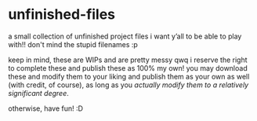 # unfinished-files
a small collection of unfinished project files i want y’all to be able to play with!! don't mind the stupid filenames :p

keep in mind, these are WIPs and are pretty messy qwq
i reserve the right to complete these and publish these as 100% my own! you may download these and modify them to your liking and publish them as your own as well (with credit, of course), as long as you _actually modify them to a relatively significant degree_. 

otherwise, have fun! :D
